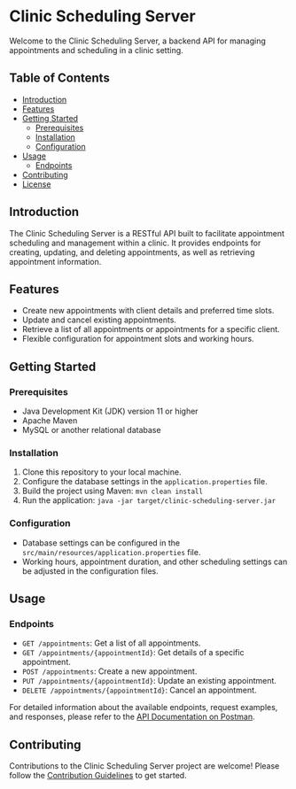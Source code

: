 # Clinic Scheduling Server

Welcome to the Clinic Scheduling Server, a backend API for managing appointments and scheduling in a clinic setting.

## Table of Contents

- [Introduction](#introduction)
- [Features](#features)
- [Getting Started](#getting-started)
  - [Prerequisites](#prerequisites)
  - [Installation](#installation)
  - [Configuration](#configuration)
- [Usage](#usage)
  - [Endpoints](#endpoints)
- [Contributing](#contributing)
- [License](#license)

## Introduction

The Clinic Scheduling Server is a RESTful API built to facilitate appointment scheduling and management within a clinic. It provides endpoints for creating, updating, and deleting appointments, as well as retrieving appointment information.

## Features

- Create new appointments with client details and preferred time slots.
- Update and cancel existing appointments.
- Retrieve a list of all appointments or appointments for a specific client.
- Flexible configuration for appointment slots and working hours.

## Getting Started

### Prerequisites

- Java Development Kit (JDK) version 11 or higher
- Apache Maven
- MySQL or another relational database

### Installation

1. Clone this repository to your local machine.
2. Configure the database settings in the `application.properties` file.
3. Build the project using Maven: `mvn clean install`
4. Run the application: `java -jar target/clinic-scheduling-server.jar`

### Configuration

- Database settings can be configured in the `src/main/resources/application.properties` file.
- Working hours, appointment duration, and other scheduling settings can be adjusted in the configuration files.

## Usage

### Endpoints

- `GET /appointments`: Get a list of all appointments.
- `GET /appointments/{appointmentId}`: Get details of a specific appointment.
- `POST /appointments`: Create a new appointment.
- `PUT /appointments/{appointmentId}`: Update an existing appointment.
- `DELETE /appointments/{appointmentId}`: Cancel an appointment.

For detailed information about the available endpoints, request examples, and responses, please refer to the [API Documentation on Postman](https://api.postman.com/collections/17763757-9143a286-3297-4ee6-a262-e17e7ca1459b?access_key=PMAT-01H71YDN5T07Z47Y1YRTXGNQE0).

## Contributing

Contributions to the Clinic Scheduling Server project are welcome! Please follow the [Contribution Guidelines](CONTRIBUTING.md) to get started.

